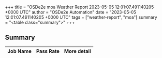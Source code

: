 +++
title = "OSDe2e moa Weather Report 2023-05-05 12:01:07.491140205 +0000 UTC"
author = "OSDe2e Automation"
date = "2023-05-05 12:01:07.491140205 +0000 UTC"
tags = ["weather-report", "moa"]
summary = "<table class=\"summary\"></table>"
+++
## Summary

| Job Name | Pass Rate | More detail |
|----------|-----------|-------------|




